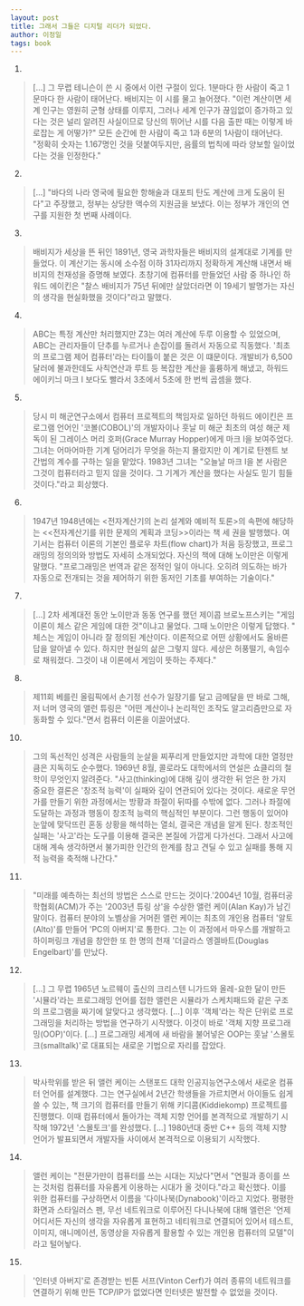 ```yaml
---
layout: post
title: 그래서 그들은 디지털 리더가 되었다.
author: 이정일
tags: book
---
```


1. 
> [...] 그 무렵 테니슨이 쓴 시 중에서 이런 구절이 있다.
1분마다 한 사람이 죽고
1문마다 한 사람이 태어난다.
배비지는 이 시를 물고 늘어졌다. 
"이런 계산이면 세계 인구는 영원히 군형 상태를 이루지, 그러나 세계 인구가 끊임없이 증가하고 있다는 것은 널리 알려진 사실이므로 당신의 뛰어난 시를 다음 출판 때는 이렇게 바로잡는 게 어떻가?"
모든 순간에 한 사람이 죽고
1과 6분의 1사람이 태어난다.
"정확히 숫자는 1.167명인 것을 덧붙여두지만, 음률의 법칙에 따라 양보할 일이었다는 것을 인정한다."

2. 
> [...] "바다의 나라 영국에 필요한 항해술과 대포틔 탄도 계산에 크게 도움이 된다"고 주장했고, 정부는 상당한 액수의 지원금을 보냈다. 이는 정부가 개인의 연구를 지원한 첫 번째 사례이다.

3. 
> 배비지가 세상을 뜬 뒤인 1891년, 영국 과학자들은 배비지의 설계대로 기계를 만들었다. 이 계산기는 동시에 소수점 이하 31자리까지 정확하게 계산해 내면서 배비지의 천재성을 증명해 보였다. 초창기에 컴퓨터를 만들었던 사람 중 하나인 하워드 에이킨은 "찰스 배비지가 75년 뒤에만 살았더라면 이 19세기 발명가는 자신의 생각을 현실화했을 것이다"라고 말했다.

4. 
> ABC는 특정 계산만 처리했지만 Z3는 여러 계산에 두루 이용할 수 있었으며, ABC는 관리자들이 단추를 누르거나 손잡이를 돌려서 자동으로 직동했다. '최초의 프로그램 제어 컴퓨터'라는 타이틀이 붙은 것은 이 떄문이다. 개발비가 6,500 달러에 불과한데도 사칙연산과 루트 등 복잡한 계산을 훌륭하게 해냈고, 하워드 에이키늬 마크 I 보다도 빨라서 3초에서 5초에 한 번씩 곱셈을 했다.

5. 
> 당시 미 해군연구소에서 컴퓨터 프로젝트의 책임자로 일하던 하워드 에이킨은 프로그램 언어인 '코볼(COBOL)'의 개발자이나 훗날 미 해군 최초의 여성 해군 제독이 된 그레이스 머리 호퍼(Grace Murray Hopper)에게 마크 I을 보여주었다. 그녀는 어마어마한 기계 덩어리가 무엇을 하는지 몰랐지만 이 계기로 탄젠트 보간법의 계수를 구하는 일을 맡았다. 1983년 그녀는 "오늘날 마크 I을 본 사람은 그것이 컴퓨터라고 믿지 않을 것이다. 그 기계가 계산을 했다는 사실도 믿기 힘들 것이다."라고 회상했다.

6. 
> 1947년 1948년에는 <전자계산기의 논리 설계와 예비적 토론>의 속편에 해당하는 <<전자계산기를 위한 문제의 계획과 코딩>>이라는 책 세 권을 발행했다. 여기서는 컴퓨터 이론의 기본인 플로우 차트(flow chart)가 처음 등장했고, 프로그래밍의 정의의와 방법도 자세히 소개되었다. 자신의 책에 대해 노이만은 이렇게 말했다. "프로그래밍은 번역과 같은 정적인 일이 아니다. 오히려 의도하는 바가 자동으로 전개되는 것을 제어하기 위한 동저인 기초를 부여하는 기술이다."

7. 
> [...] 2차 세계대전 동안 노이만과 동동 연구를 했던 제이콥 브로노프스키는 "게임 이론이 체스 같은 게임에 대한 것"이냐고 물었다. 그때 노이만은 이렇게 답했다. " 체스는 게임이 아니라 잘 정의된 계산이다. 이론적으로 어떤 상황에서도 올바른 답을 알아낼 수 있다. 하지만 현실의 삶은 그렇지 않다. 세상은 허풍떨기, 속임수로 채워졌다. 그것이 내 이론에서 게임이 뜻하는 주제다."

8. 
> 제11회 베를린 올림픽에서 손기정 선수가 일장기를 달고 금메달을 딴 바로 그해, 저 너머 영국의 앨런 튜링은 "어떤 계산이나 논리적인 조작도 알고리즘만으로 자동화할 수 있다."면서 컴퓨터 이론을 이끌어냈다.

10. 
> 그의 독선적인 성격은 사람들의 눈살을 찌푸리게 만들었지만 과학에 대한 열정만큼은 지독히도 순수했다. 1969년 8월, 콜로라도 대학에서의 연설은 쇼클리의 철학이 무엇인지 알려준다. "사고(thinking)에 대해 깊이 생각한 뒤 얻은 한 가지 중요한 결론은 '창조적 능력'이 실패와 깊이 연관되어 있다는 것이다. 새로운 무언가를 만들기 위한 과정에서는 방황과 좌절이 뒤따를 수밖에 없다. 그러나 좌절에 도달하는 과정과 행동이 창조적 능력의 핵심적인 부분이다. 그런 행동이 있어야 눈앞에 맞닥뜨린 혼동 상황을 해석하는 열쇠, 결국은 개념을 알게 된다. 창조적인 실패는 '사고'라는 도구를 이용해 결국은 본질에 가깝게 다가선다. 그래서 사고에 대해 계속 생각하면서 불가피한 인간의 한계를 참고 견딜 수 있고 실패를 통해 지적 능력을 축적해 나간다."

11. 
> "미래를 예측하는 최선의 방법은 스스로 만드는 것이다.'2004년 10월, 컴퓨터공학협회(ACM)가 주는 '2003년 튜링 상'을 수상한 앨런 케이(Alan Kay)가 남긴 말이다. 컴퓨터 분야의 노벨상을 거머쥔 앨런 케이는 최초의 개인용 컴퓨터 '알토(Alto)'를 만들어 'PC의 아버지'로 통한다. 그는 이 과정에서 마우스를 개발하고 하이퍼링크 개념을 창안한 또 한 명의 천재 '더글라스 엥겔바트(Douglas Engelbart)'를 만났다.

12. 
> [...] 그 무렵 1965년 노르웨이 출신의 크리스텐 니가드와 올레-요한 달이 만든 '시뮬라'라는 프로그래밍 언어를 접한 앨런은 시뮬라가 스케치패드와 같은 구조의 프로그램을 짜기에 알맞다고 생각했다. [...] 이후 '객체'라는 작은 단위로 프로그래밍을 처리하는 방법을 연구하기 시작했다. 이것이 바로 '객체 지향 프로그래밍(OOP)'이다. [...] 프로그래밍 세계에 새 바람을 불어넣은 OOP는 훗날 '스몰토크(smalltalk)'로 대표되는 새로운 기법으로 자리를 잡았다.

13. 
> 박사학위를 받은 뒤 앨런 케이는 스탠포드 대학 인공지능연구소에서 새로운 컴퓨터 언어를 설계했다. 그는 연구실에서 2년간 학생들을 가르치면서 아이들도 쉽게 쓸 수 있는, 책 크기의 컴퓨터를 만들기 위해 키디콤(Kiddiekomp) 프로젝트를 진행했다. 이때 컴퓨터에서 돌아가는 객체 지향 언어를 본격적으로 개발하기 시작해 1972년 '스몰토크'를 완성했다. [...] 1980년대 중반 C++ 등의 객체 지향 언어가 발표되면서 개발자들 사이에서 본격적으로 이용되기 시작했다.

14. 
> 앨런 케이는 "전문가만이 컴퓨터를 쓰는 시대는 지났다"면서 "연필과 종이를 쓰는 것처럼 컴퓨터를 자유롭게 이용하는 시대가 올 것이다."라고 확신했다. 이를 위한 컴퓨터를 구상하면서 이름을 '다이나북(Dynabook)'이라고 지었다. 평평한 화면과 스타일러스 펜, 무선 네트워크로 이루어진 다니나북에 대해 엘런은 '언제 어디서든 자신의 생각을 자유롭게 표현하고 네티워크로 연결되어 있어서 테스트, 이미지, 애니메이션, 동영상을 자유롭게 활용할 수 있는 개인용 컴퓨터의 모델"이라고 털어놯다.

15. 
> '인터넷 아버지'로 존경받는 빈톤 서프(Vinton Cerf)가 여러 종류의 네트워크를 연결하기 위해 만든  TCP/IP가 없었다면 인터넷은 발전할 수 없었을 것이다.